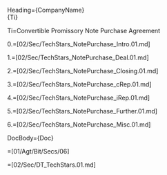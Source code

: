 Heading={CompanyName}<br>{Ti}

Ti=Convertible Promissory Note Purchase Agreement

0.=[02/Sec/TechStars_NotePurchase_Intro.01.md]

1.=[02/Sec/TechStars_NotePurchase_Deal.01.md]

2.=[02/Sec/TechStars_NotePurchase_Closing.01.md]

3.=[02/Sec/TechStars_NotePurchase_cRep.01.md]

4.=[02/Sec/TechStars_NotePurchase_iRep.01.md]

5.=[02/Sec/TechStars_NotePurchase_Further.01.md]

6.=[02/Sec/TechStars_NotePurchase_Misc.01.md]


DocBody={Doc}

=[01/Agt/Bit/Secs/06]

=[02/Sec/DT_TechStars.01.md]